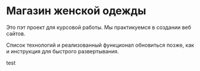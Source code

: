# Магазин женской одежды

Это пэт проект для курсовой работы.
Мы практикуемся в создании веб сайтов. 

Список технологий и реализованный функционал обновиться позже, как и инструкция для быстрого развертывания.

test 
